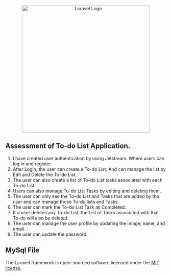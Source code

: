 <p align="center"><a href="https://laravel.com" target="_blank"><img src="https://raw.githubusercontent.com/laravel/art/master/logo-lockup/5%20SVG/2%20CMYK/1%20Full%20Color/laravel-logolockup-cmyk-red.svg" width="400" alt="Laravel Logo"></a></p>


## Assessment of To-do List Application.

1.	I have created user authentication by using Jetstream. Where users can log in and register.
2.	After Login, the user can create a To-do List. And can manage the list by Edit and Delete the To-do List.
3.	The user can also create a list of To-do List tasks associated with each To-do List.
4.	Users can also manage To-do List Tasks by editing and deleting them.
5.	The user can only see the To-do List and Tasks that are added by the user and can manage those To-do lists and Tasks.
6.	The user can mark the To-do List Task as Completed.
7.	If a user deletes any To-do List, the List of Tasks associated with that To-do will also be deleted.
8.	The user can manage the user profile by updating the image, name, and email.
9.	The user can update the password.




## MySql File

The Laravel framework is open-sourced software licensed under the [MIT license](https://opensource.org/licenses/MIT).
